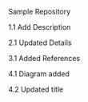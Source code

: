 Sample Repository

1.1 Add Description

2.1 Updated Details

3.1 Added References

4.1 Diagram added

4.2 Updated title
